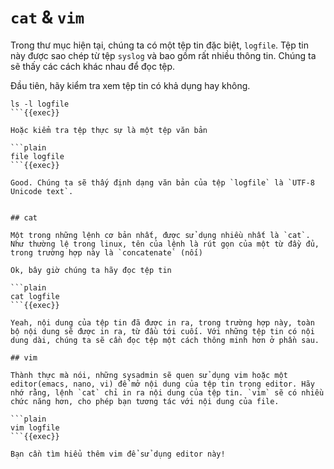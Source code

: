 # `cat` & `vim`

Trong thư mục hiện tại, chúng ta có một tệp tin đặc biệt, `logfile`. Tệp tin này được sao chép từ tệp `syslog` và bao gồm rất nhiều thông tin. Chúng ta sẽ thấy các cách khác nhau để đọc tệp.

Đầu tiên, hãy kiểm tra xem tệp tin có khả dụng hay không.

```plain
ls -l logfile
```{{exec}}

Hoặc kiểm tra tệp thực sự là một tệp văn bản

```plain
file logfile
```{{exec}}

Good. Chúng ta sẽ thấy định dạng văn bản của tệp `logfile` là `UTF-8 Unicode text`.


## cat

Một trong những lệnh cơ bản nhất, được sử dụng nhiều nhất là `cat`. Như thường lệ trong linux, tên của lệnh là rút gọn của một từ đầy đủ, trong trường hợp này là `concatenate` (nối)

Ok, bây giờ chúng ta hãy đọc tệp tin

```plain
cat logfile
```{{exec}}

Yeah, nội dung của tệp tin đã được in ra, trong trường hợp này, toàn bộ nội dung sẽ được in ra, từ đầu tới cuối. Với những tệp tin có nội dung dài, chúng ta sẽ cần đọc tệp một cách thông minh hơn ở phần sau.

## vim

Thành thực mà nói, những sysadmin sẽ quen sử dụng vim hoặc một editor(emacs, nano, vi) để mở nội dung của tệp tin trong editor. Hãy nhớ rằng, lệnh `cat` chỉ in ra nội dung của tệp tin. `vim` sẽ có nhiều chức năng hơn, cho phép bạn tương tác với nội dung của file.

```plain
vim logfile
```{{exec}}

Bạn cần tìm hiểu thêm vim để sử dụng editor này!
